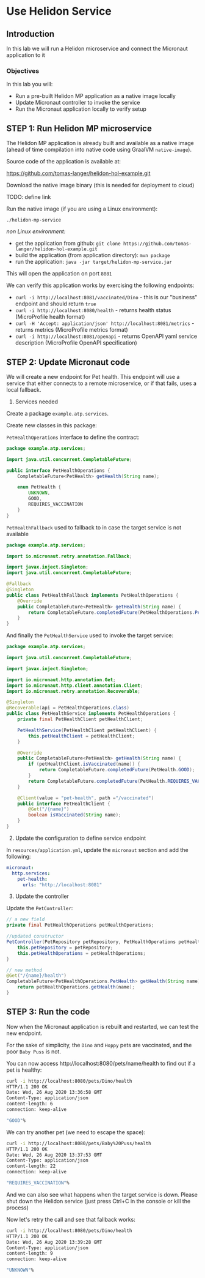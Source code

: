 # Use Helidon Service

## Introduction

In this lab we will run a Helidon microservice and connect the Micronaut application to it

### Objectives

In this lab you will:

* Run a pre-built Helidon MP application as a native image locally
* Update Micronaut controller to invoke the service
* Run the Micronaut application locally to verify setup

## **STEP 1**: Run Helidon MP microservice

The Helidon MP application is already built and available as a native image
(ahead of time compilation into native code using GraalVM `native-image`).

Source code of the application is available at:
 
https://github.com/tomas-langer/helidon-hol-example.git

Download the native image binary (this is needed for deployment to cloud)

TODO: define link

Run the native image (if you are using a Linux environment):

`./helidon-mp-service`

_non Linux environment:_
  - get the application from github: `git clone https://github.com/tomas-langer/helidon-hol-example.git`
  - build the application (from application directory): `mvn package`
  - run the application: `java -jar target/helidon-mp-service.jar`

This will open the application on port `8081`

We can verify this application works by exercising the following endpoints:

- `curl -i http://localhost:8081/vaccinated/Dino` - this is our "business" endpoint and should return `true`
- `curl -i http://localhost:8080/health` - returns health status (MicroProfile health format)
- `curl -H 'Accept: application/json' http://localhost:8081/metrics` - returns metrics (MicroProfile metrics format)
- `curl -i http://localhost:8081/openapi` - returns OpenAPI yaml service description (MicroProfile OpenAPI specification)

## **STEP 2**: Update Micronaut code

We will create a new endpoint for Pet health. This endpoint will use a service that either connects to a remote
microservice, or if that fails, uses a local fallback.

1. Services needed

Create a package `example.atp.services`.

Create new classes in this package:

`PetHealthOperations` interface to define the contract:
```java
package example.atp.services;

import java.util.concurrent.CompletableFuture;

public interface PetHealthOperations {
    CompletableFuture<PetHealth> getHealth(String name);

    enum PetHealth {
        UNKNOWN,
        GOOD,
        REQUIRES_VACCINATION
    }
}
```

`PetHealthFallback` used to fallback to in case the target service is not available
```java
package example.atp.services;

import io.micronaut.retry.annotation.Fallback;

import javax.inject.Singleton;
import java.util.concurrent.CompletableFuture;

@Fallback
@Singleton
public class PetHealthFallback implements PetHealthOperations {
    @Override
    public CompletableFuture<PetHealth> getHealth(String name) {
        return CompletableFuture.completedFuture(PetHealthOperations.PetHealth.UNKNOWN);
    }
}
```

And finally the `PetHealthService` used to invoke the target service:
```java
package example.atp.services;

import java.util.concurrent.CompletableFuture;

import javax.inject.Singleton;

import io.micronaut.http.annotation.Get;
import io.micronaut.http.client.annotation.Client;
import io.micronaut.retry.annotation.Recoverable;

@Singleton
@Recoverable(api = PetHealthOperations.class)
public class PetHealthService implements PetHealthOperations {
    private final PetHealthClient petHealthClient;

    PetHealthService(PetHealthClient petHealthClient) {
        this.petHealthClient = petHealthClient;
    }

    @Override
    public CompletableFuture<PetHealth> getHealth(String name) {
        if (petHealthClient.isVaccinated(name)) {
            return CompletableFuture.completedFuture(PetHealth.GOOD);
        }
        return CompletableFuture.completedFuture(PetHealth.REQUIRES_VACCINATION);
    }

    @Client(value = "pet-health", path ="/vaccinated")
    public interface PetHealthClient {
        @Get("/{name}")
        boolean isVaccinated(String name);
    }
}
```

2. Update the configuration to define service endpoint

In `resources/application.yml`, update the `micronaut` section and add the following:
```yaml
micronaut:
  http.services:
    pet-health:
      urls: "http://localhost:8081"
```

3. Update the controller

Update the `PetController`:

```java
// a new field
private final PetHealthOperations petHealthOperations;

//updated constructor
PetController(PetRepository petRepository, PetHealthOperations petHealthOperations) {
    this.petRepository = petRepository;
    this.petHealthOperations = petHealthOperations;
}

// new method
@Get("/{name}/health")
CompletableFuture<PetHealthOperations.PetHealth> getHealth(String name) {
    return petHealthOperations.getHealth(name);
}
```


## **STEP 3**: Run the code

Now when the Micronaut application is rebuilt and restarted,
we can test the new endpoint.
 
For the sake of simplicity, the `Dino` and `Hoppy` pets are vaccinated,
 and the poor `Baby Puss` is not.
 
You can now access http://localhost:8080/pets/name/health to find out if a pet is healthy:

```bash
curl -i http://localhost:8080/pets/Dino/health
HTTP/1.1 200 OK
Date: Wed, 26 Aug 2020 13:36:58 GMT
Content-Type: application/json
content-length: 6
connection: keep-alive

"GOOD"%
```

We can try another pet (we need to escape the space):
```bash
curl -i http://localhost:8080/pets/Baby%20Puss/health
HTTP/1.1 200 OK
Date: Wed, 26 Aug 2020 13:37:53 GMT
Content-Type: application/json
content-length: 22
connection: keep-alive

"REQUIRES_VACCINATION"%
```

And we can also see what happens when the target service is down.
Please shut down the Helidon service (just press Ctrl+C in the console or kill the process)

Now let's retry the call and see that fallback works:
```bash
curl -i http://localhost:8080/pets/Dino/health
HTTP/1.1 200 OK
Date: Wed, 26 Aug 2020 13:39:28 GMT
Content-Type: application/json
content-length: 9
connection: keep-alive

"UNKNOWN"%
```
